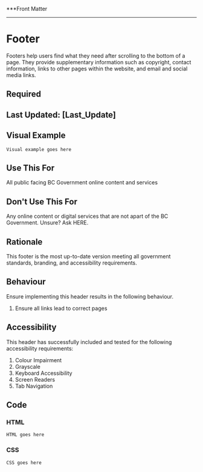 ***Front Matter
___

# Footer
Footers help users find what they need after scrolling to the bottom of a page. They provide supplementary information such as copyright, contact information, links to other pages within the website, and email and social media links.

## Required
## Last Updated: [Last_Update]

## Visual Example
	Visual example goes here

## Use This For
All public facing BC Government online content and services

## Don't Use This For
Any online content or digital services that are not apart of the BC Government.
Unsure? Ask HERE.

## Rationale
This footer is the most up-to-date version meeting all government standards, branding, and accessibility requirements.

## Behaviour
Ensure implementing this header results in the following behaviour.
1. Ensure all links lead to correct pages

## Accessibility
This header has successfully included and tested for the following accessibility requirements:
1. Colour Impairment
2. Grayscale
3. Keyboard Accessibility
4. Screen Readers
5. Tab Navigation

## Code
### HTML
	HTML goes here
### CSS
	CSS goes here
